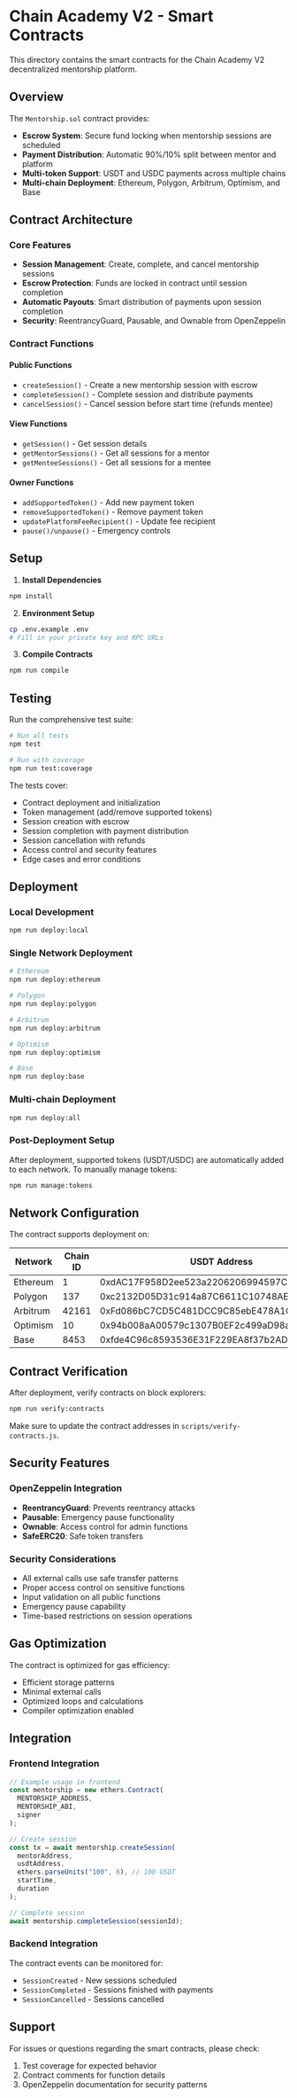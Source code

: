# Chain Academy V2 - Smart Contracts

This directory contains the smart contracts for the Chain Academy V2 decentralized mentorship platform.

## Overview

The `Mentorship.sol` contract provides:
- **Escrow System**: Secure fund locking when mentorship sessions are scheduled
- **Payment Distribution**: Automatic 90%/10% split between mentor and platform
- **Multi-token Support**: USDT and USDC payments across multiple chains
- **Multi-chain Deployment**: Ethereum, Polygon, Arbitrum, Optimism, and Base

## Contract Architecture

### Core Features
- **Session Management**: Create, complete, and cancel mentorship sessions
- **Escrow Protection**: Funds are locked in contract until session completion
- **Automatic Payouts**: Smart distribution of payments upon session completion
- **Security**: ReentrancyGuard, Pausable, and Ownable from OpenZeppelin

### Contract Functions

#### Public Functions
- `createSession()` - Create a new mentorship session with escrow
- `completeSession()` - Complete session and distribute payments
- `cancelSession()` - Cancel session before start time (refunds mentee)

#### View Functions
- `getSession()` - Get session details
- `getMentorSessions()` - Get all sessions for a mentor
- `getMenteeSessions()` - Get all sessions for a mentee

#### Owner Functions
- `addSupportedToken()` - Add new payment token
- `removeSupportedToken()` - Remove payment token
- `updatePlatformFeeRecipient()` - Update fee recipient
- `pause()/unpause()` - Emergency controls

## Setup

1. **Install Dependencies**
```bash
npm install
```

2. **Environment Setup**
```bash
cp .env.example .env
# Fill in your private key and RPC URLs
```

3. **Compile Contracts**
```bash
npm run compile
```

## Testing

Run the comprehensive test suite:

```bash
# Run all tests
npm test

# Run with coverage
npm run test:coverage
```

The tests cover:
- Contract deployment and initialization
- Token management (add/remove supported tokens)
- Session creation with escrow
- Session completion with payment distribution
- Session cancellation with refunds
- Access control and security features
- Edge cases and error conditions

## Deployment

### Local Development
```bash
npm run deploy:local
```

### Single Network Deployment
```bash
# Ethereum
npm run deploy:ethereum

# Polygon
npm run deploy:polygon

# Arbitrum
npm run deploy:arbitrum

# Optimism
npm run deploy:optimism

# Base
npm run deploy:base
```

### Multi-chain Deployment
```bash
npm run deploy:all
```

### Post-Deployment Setup

After deployment, supported tokens (USDT/USDC) are automatically added to each network. To manually manage tokens:

```bash
npm run manage:tokens
```

## Network Configuration

The contract supports deployment on:

| Network  | Chain ID | USDT Address | USDC Address |
|----------|----------|--------------|--------------|
| Ethereum | 1        | 0xdAC17F958D2ee523a2206206994597C13D831ec7 | 0xA0b86a33E6441e76C6c56e39Ff34d18cfde6c9f1 |
| Polygon  | 137      | 0xc2132D05D31c914a87C6611C10748AEb04B58e8F | 0x2791Bca1f2de4661ED88A30C99A7a9449Aa84174 |
| Arbitrum | 42161    | 0xFd086bC7CD5C481DCC9C85ebE478A1C0b69FCbb9 | 0xFF970A61A04b1cA14834A43f5dE4533eBDDB5CC8 |
| Optimism | 10       | 0x94b008aA00579c1307B0EF2c499aD98a8ce58e58 | 0x7F5c764cBc14f9669B88837ca1490cCa17c31607 |
| Base     | 8453     | 0xfde4C96c8593536E31F229EA8f37b2ADa2699bb2 | 0x833589fCD6eDb6E08f4c7C32D4f71b54bdA02913 |

## Contract Verification

After deployment, verify contracts on block explorers:

```bash
npm run verify:contracts
```

Make sure to update the contract addresses in `scripts/verify-contracts.js`.

## Security Features

### OpenZeppelin Integration
- **ReentrancyGuard**: Prevents reentrancy attacks
- **Pausable**: Emergency pause functionality
- **Ownable**: Access control for admin functions
- **SafeERC20**: Safe token transfers

### Security Considerations
- All external calls use safe transfer patterns
- Proper access control on sensitive functions
- Input validation on all public functions  
- Emergency pause capability
- Time-based restrictions on session operations

## Gas Optimization

The contract is optimized for gas efficiency:
- Efficient storage patterns
- Minimal external calls
- Optimized loops and calculations
- Compiler optimization enabled

## Integration

### Frontend Integration
```javascript
// Example usage in frontend
const mentorship = new ethers.Contract(
  MENTORSHIP_ADDRESS,
  MENTORSHIP_ABI,
  signer
);

// Create session
const tx = await mentorship.createSession(
  mentorAddress,
  usdtAddress,
  ethers.parseUnits("100", 6), // 100 USDT
  startTime,
  duration
);

// Complete session
await mentorship.completeSession(sessionId);
```

### Backend Integration
The contract events can be monitored for:
- `SessionCreated` - New sessions scheduled
- `SessionCompleted` - Sessions finished with payments
- `SessionCancelled` - Sessions cancelled

## Support

For issues or questions regarding the smart contracts, please check:
1. Test coverage for expected behavior
2. Contract comments for function details
3. OpenZeppelin documentation for security patterns